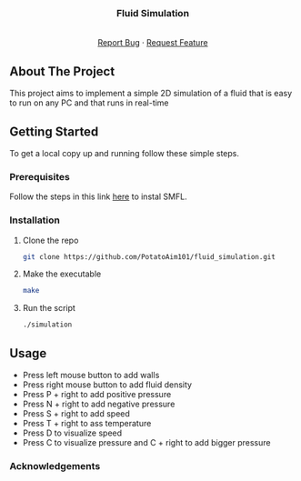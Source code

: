 <!-- PROJECT SHIELDS -->
<!--
*** I'm using markdown "reference style" links for readability.
*** Reference links are enclosed in brackets [ ] instead of parentheses ( ).
*** See the bottom of this document for the declaration of the reference variables
*** for contributors-url, forks-url, etc. This is an optional, concise syntax you may use.
*** https://www.markdownguide.org/basic-syntax/#reference-style-links
-->

<!-- PROJECT LOGO -->
<br />
<p align="center">
  <a href="https://github.com/PotatoAim101/fluid_simulation">
  </a>

  <h3 align="center">Fluid Simulation</h3>

  <p align="center">
    <br />
    <a href="https://github.com/Gvanderl/RetweetPrediction/issues">Report Bug</a>
    ·
    <a href="https://github.com/Gvanderl/RetweetPrediction/issues">Request Feature</a>
  </p>
</p>

<!-- ABOUT THE PROJECT -->
## About The Project

This project aims to implement a simple 2D simulation of a fluid that is easy to run on any PC
and that runs in real-time

## Getting Started

To get a local copy up and running follow these simple steps.

### Prerequisites

Follow the steps in this link [here](https://www.sfml-dev.org/tutorials/2.5/start-linux-fr.php) to instal SMFL.

### Installation

1. Clone the repo
   ```sh
   git clone https://github.com/PotatoAim101/fluid_simulation.git
   ```
2. Make the executable
   ```sh
   make
   ```

3. Run the script
   ```sh
   ./simulation
   ```
## Usage

- Press left mouse button to add walls
- Press right mouse button to add fluid density
- Press P + right to add positive pressure
- Press N + right to add negative pressure
- Press S + right to add speed
- Press T + right to ass temperature
- Press D to visualize speed
- Press C to visualize pressure and C + right to add bigger pressure

### Acknowledgements
